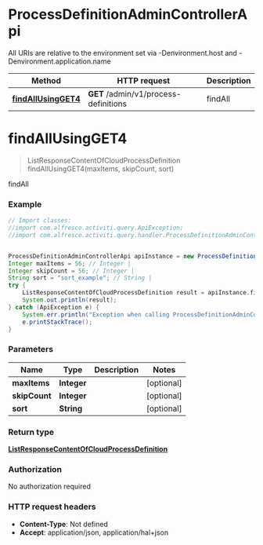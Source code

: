 # ProcessDefinitionAdminControllerApi

All URIs are relative to the environment set via -Denvironment.host and -Denvironment.application.name

Method | HTTP request | Description
------------- | ------------- | -------------
[**findAllUsingGET4**](ProcessDefinitionAdminControllerApi.md#findAllUsingGET4) | **GET** /admin/v1/process-definitions | findAll

<a name="findAllUsingGET4"></a>
# **findAllUsingGET4**
> ListResponseContentOfCloudProcessDefinition findAllUsingGET4(maxItems, skipCount, sort)

findAll

### Example
```java
// Import classes:
//import com.alfresco.activiti.query.ApiException;
//import com.alfresco.activiti.query.handler.ProcessDefinitionAdminControllerApi;


ProcessDefinitionAdminControllerApi apiInstance = new ProcessDefinitionAdminControllerApi();
Integer maxItems = 56; // Integer | 
Integer skipCount = 56; // Integer | 
String sort = "sort_example"; // String | 
try {
    ListResponseContentOfCloudProcessDefinition result = apiInstance.findAllUsingGET4(maxItems, skipCount, sort);
    System.out.println(result);
} catch (ApiException e) {
    System.err.println("Exception when calling ProcessDefinitionAdminControllerApi#findAllUsingGET4");
    e.printStackTrace();
}
```

### Parameters

Name | Type | Description  | Notes
------------- | ------------- | ------------- | -------------
 **maxItems** | **Integer**|  | [optional]
 **skipCount** | **Integer**|  | [optional]
 **sort** | **String**|  | [optional]

### Return type

[**ListResponseContentOfCloudProcessDefinition**](ListResponseContentOfCloudProcessDefinition.md)

### Authorization

No authorization required

### HTTP request headers

 - **Content-Type**: Not defined
 - **Accept**: application/json, application/hal+json

